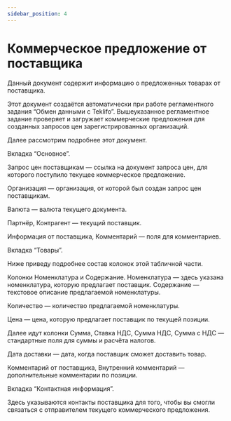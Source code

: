 ```yaml
---
sidebar_position: 4
---
```


# Коммерческое предложение от поставщика

Данный документ содержит информацию о предложенных товарах от поставщика.

Этот документ создаётся автоматически при работе регламентного задания “Обмен данными с Teklifo”. Вышеуказанное регламентное задание проверяет и загружает коммерческие предложения для созданных запросов цен зарегистрированных организаций.

Далее рассмотрим подробнее этот документ.

Вкладка “Основное”.

Запрос цен поставщикам — ссылка на документ запроса цен, для которого поступило текущее коммерческое предложение.

Организация — организация, от которой был создан запрос цен поставщикам.

Валюта — валюта текущего документа.

Партнёр, Контрагент — текущий поставщик.

Информация от поставщика, Комментарий — поля для комментариев.

Вкладка “Товары”.

Ниже приведу подробнее состав колонок этой табличной части.

Колонки Номенклатура и Содержание. Номенклатура — здесь указана номенклатура, которую предлагает поставщик. Содержание — текстовое описание предлагаемой номенклатуры.

Количество — количество предлагаемой номенклатуры.

Цена — цена, которую предлагает поставщик по текущей позиции.

Далее идут колонки Сумма, Ставка НДС, Сумма НДС, Сумма с НДС — стандартные поля для суммы и расчёта налогов.

Дата доставки — дата, когда поставщик сможет доставить товар.

Комментарий от поставщика, Внутренний комментарий — дополнительные комментарии по позиции.

Вкладка “Контактная информация”.

Здесь указываются контакты поставщика для того, чтобы вы смогли связаться с отправителем текущего коммерческого предложения.
